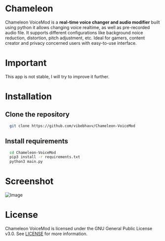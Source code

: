 # Chameleon

Chameleon VoiceMod is a **real-time voice changer and audio modifier** built using python it allows changing voice realtime, as well as pre-recorded audio file. It supports different configurations like background noice reduction, distortion, pitch adjustment, etc. Ideal for gamers, content creator and privacy concerned users with easy-to-use interface.

# Important

This app is not stable, I will try to improve it further.

# Installation
## Clone the repository

```bash
  git clone https://github.com/vibebhavv/Chameleon-VoiceMod
```
## Install requirements
```bash
  cd Chameleon-VoiceMod
  pip3 install -r requirements.txt
  python3 main.py
```
# Screenshot

![Image](https://github.com/user-attachments/assets/dbf30d76-be27-4f0b-8a6c-2f0d837cf9bf)

# License

Chameleon VoiceMod is licensed under the GNU General Public License v3.0. See [LICENSE](https://github.com/vibebhavv/Chameleon-VoiceMod/blob/main/LICENSE) for more information.
